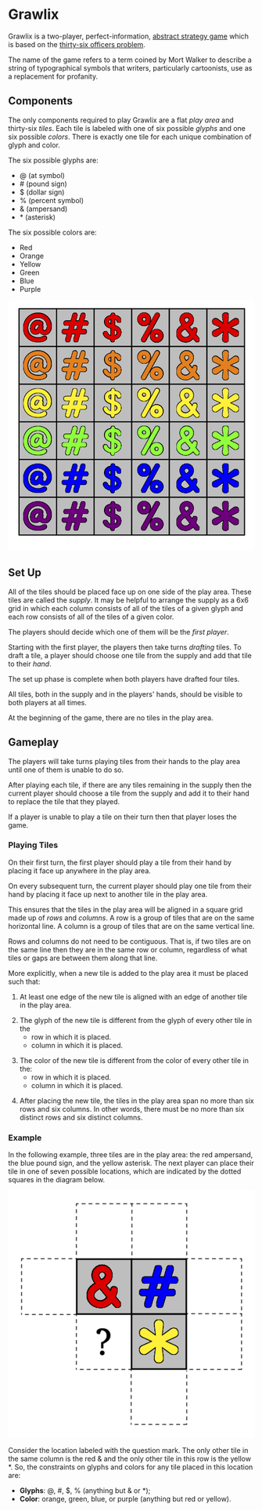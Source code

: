 # Grawlix
Grawlix is a two-player, perfect-information, [abstract strategy game](https://en.wikipedia.org/wiki/Abstract_strategy_game) which is based on the [thirty-six officers problem](https://en.wikipedia.org/wiki/Mutually_orthogonal_Latin_squares#Thirty-six_officers_problem).

The name of the game refers to a term coined by Mort Walker to describe a string of typographical symbols that writers, particularly cartoonists, use as a replacement for profanity.

## Components
The only components required to play Grawlix are a flat _play area_ and thirty-six _tiles_.
Each tile is labeled with one of six possible _glyphs_ and one six possible _colors_.  There is exactly one tile for each unique combination of glyph and color.

The six possible glyphs are:
  - @ (at symbol)
  - \# (pound sign)
  - $ (dollar sign)
  - % (percent symbol)
  - & (ampersand)
  - \* (asterisk)

The six possible colors are:
  - Red
  - Orange
  - Yellow
  - Green
  - Blue
  - Purple

![All of the pieces in a 6x6 grid](/Images/grid_image.png)

## Set Up
All of the tiles should be placed face up on one side of the play area. These tiles are called the _supply_. It may be helpful to arrange the supply as a 6x6 grid in which each column consists of all of the tiles of a given glyph and each row consists of all of the tiles of a given color.

The players should decide which one of them will be the _first player_.

Starting with the first player, the players then take turns _drafting_ tiles. To draft a tile, a player should choose one tile from the supply and add that tile to their _hand_.

The set up phase is complete when both players have drafted four tiles.

All tiles, both in the supply and in the players' hands, should be visible to both players at all times.  

At the beginning of the game, there are no tiles in the play area.

## Gameplay
The players will take turns playing tiles from their hands to the play area until one of them is unable to do so.

After playing each tile, if there are any tiles remaining in the supply then the current player should choose a tile from the supply and add it to their hand to replace the tile that they played.

If a player is unable to play a tile on their turn then that player loses the game.

### Playing Tiles
On their first turn, the first player should play a tile from their hand by placing it face up anywhere in the play area.

On every subsequent turn, the current player should play one tile from their hand by placing it face up next to another tile in the play area.

This ensures that the tiles in the play area will be aligned in a square grid made up of _rows_ and _columns_. A row is a group of tiles that are on the same horizontal line.  A column is a group of tiles that are on the same vertical line.

Rows and columns do not need to be contiguous.  That is, if two tiles are on the same line then they are in the same row or column, regardless of what tiles or gaps are between them along that line.

More explicitly, when a new tile is added to the play area it must be placed such that:
  1. At least one edge of the new tile is aligned with an edge of another tile in the play area.
  <!-- ![Legal placements for a new tile](/Images/adjacent.png) -->
  2. The glyph of the new tile is different from the glyph of every other tile in the
     - row in which it is placed.
     - column in which it is placed.
  <!-- -->
  3. The color of the new tile is different from the color of every other tile in the:
     - row in which it is placed.
     - column in which it is placed.
  <!-- -->
  4. After placing the new tile, the tiles in the play area span no more than six rows and six columns. In other words, there must be no more than six distinct rows and six distinct columns.

### Example
In the following example, three tiles are in the play area: the red ampersand, the blue pound sign, and the yellow asterisk.  The next player can place their tile in one of seven possible locations, which are indicated by the dotted squares in the diagram below.

![Play area with three tiles seven possible next moves](/Images/example_question.png)

Consider the location labeled with the question mark. The only other tile in the same column is the red & and the only other tile in this row is the yellow *. So, the constraints on glyphs and colors for any tile placed in this location are:
  - __Glyphs__: @, #, $, % (anything but & or *);
  - __Color__: orange, green, blue, or purple (anything but red or yellow).

  <!-- 1. The only other tile in this column is the red ampersand. There are no tiles in this row. So, any tile that is placed here must be labeled with the at symbol, pound sign, dollar sign, percent symbol, or asterisk (i.e. anything but the ampersand) and must be orange, yellow, green, blue, or purple (i.e. anything but red).
  2. The other tiles in this column are the blue pound sign and the yellow asterisk. There are no tiles in this row. So, any tile that is placed here must be labeled with the at symbol, dollar sign, percent symbol, or ampersand and must be red, orange, green, or purple.
  3. There are no other tiles in this column. The other tiles in this row are the red ampersand and the blue pound sign. So, any tile that is placed here must be labeled with the at symbol, dollar sign, percent symbol, or asterisk and must be orange, yellow, green, or purple.
  4. The constraints for this location are the same as for 3.
  5. The only other tile in this column is the red ampersand. The only other tile in this row is the yellow asterisk. So, any tile that is placed here must be labeled with the at symbol, pound sign, dollar sign, or percent symbol and must be orange, green, blue, or purple.
  6. There are no other tiles in this column. The only other tile in this row is the yellow asterisk. So, any tile that is placed here must be labeled with the at symbol, pound sign, dollar sign, percent symbol, or ampersand (anything but the asterisk) and must be red, orange, gree, blue, or purple (anything but yellow).
  7. The constraints for this location are the same as those for 2. -->
